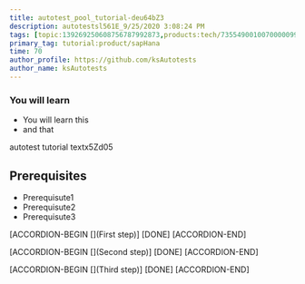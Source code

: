 ```yaml
---
title: autotest_pool_tutorial-deu64bZ3
description: autotestsl561E_9/25/2020 3:08:24 PM
tags: [topic:139269250608756787992873,products:tech/73554900100700000996,tutorial:experience/advanced]
primary_tag: tutorial:product/sapHana
time: 70
author_profile: https://github.com/ksAutotests
author_name: ksAutotests
---
```

### You will learn
- You will learn this
- and that

autotest tutorial textx5Zd05

## Prerequisites
- Prerequisute1
- Prerequisute2
- Prerequisute3

[ACCORDION-BEGIN [](First step)]
[DONE]
[ACCORDION-END]

[ACCORDION-BEGIN [](Second step)]
[DONE]
[ACCORDION-END]

[ACCORDION-BEGIN [](Third step)]
[DONE]
[ACCORDION-END]

